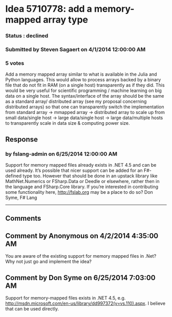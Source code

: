 # Idea 5710778: add a memory-mapped array type #

### Status : declined

### Submitted by Steven Sagaert on 4/1/2014 12:00:00 AM

### 5 votes

Add a memory mapped array similar to what is available in the Julia and Python languages. This would allow to process arrays backed by a binary file that do not fit in RAM (on a single host) transparently as if they did. This would be very useful for scientific programming / machine learning on big data on a single host. The syntax/interface of the array should be the same as a standard array/ distributed array (see my proposal concerning distributed arrays) so that one can transparently switch the implementation from standard array -> mmapped array -> distributed array to scale up from small data/single host -> large data/single host -> large data/multiple hosts to transparently scale in data size & computing power size.



## Response 
### by fslang-admin on 6/25/2014 12:00:00 AM

Support for memory mapped files already exists in .NET 4.5 and can be used already.
It’s possible that nicer support can be added for an F#-defined type too. However that should be done in an upstack library like MathNet.Numerics or FSharp.Data or Deedle or elsewhere, rather then in the language and FSharp.Core library.
If you’re interested in contributing some functionality here, http://fslab.org may be a place to do so?
Don Syme, F# Lang

------------------------
## Comments


## Comment by Anonymous on 4/2/2014 4:35:00 AM
You are aware of the existing support for memory mapped files in .Net? Why not just go and implement the idea?


## Comment by Don Syme on 6/25/2014 7:03:00 AM
Support for memory-mapped files exists in .NET 4.5, e.g. http://msdn.microsoft.com/en-us/library/dd997372(v=vs.110).aspx.
I believe that can be used directly.

